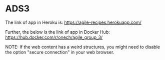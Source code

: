 # ADS3


The link of app in Heroku is:
https://agile-recipes.herokuapp.com/

Further, the below is the link of app in Docker Hub:
https://hub.docker.com/r/onech/agile_group_3/

NOTE: If the web content has a weird structures, you might need to disable the option "secure connection" in your web browser.
